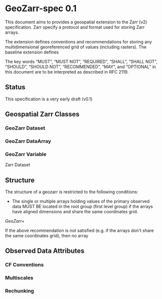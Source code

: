# GeoZarr-spec 0.1

This document aims to provides a geospatial extension to the Zarr (v2) specification. Zarr specify a protocol and format used for storing Zarr arrays. 

The extension defines conventions and recommendations for storing any multidimensional georeferenced grid of values (including rasters). The baseline extension defines

The key words “MUST”, “MUST NOT”, “REQUIRED”, “SHALL”, “SHALL NOT”, “SHOULD”, “SHOULD NOT”, “RECOMMENDED”, “MAY”, and “OPTIONAL” in this document are to be interpreted as described in RFC 2119.

## Status

This specification is a very early draft (v0.1)

## Geospatial Zarr Classes

### GeoZarr Dataset

### GeoZarr DataArray

### GeoZarr Variable

Zarr Dataset 

###

## Structure

The structure of a geozarr is restricted to the following conditions:
* The single or multiple arrays holding values of the primary observed data MUST BE located in the root group (first level group) if the arrays have aligned dimensions and share the same coordinates grid.


*GeoZarr+*

If the above recommendation is not satisfied (e.g. if the arrays don't share the same coordinates grid), then no array

## Observed Data Attributes

### CF Conventions

### Multiscales

### Rechunking

###
